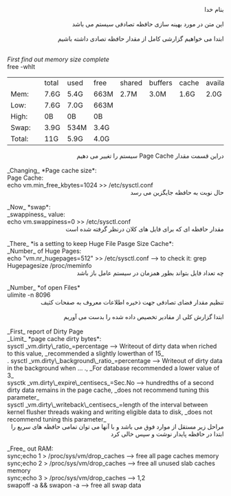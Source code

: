 <div dir="rtl">بنام خدا</div><br/>

<div dir="rtl">این متن در مورد بهینه سازی حافظه تصادفی سیستم می باشد</div><br/>

<div dir="rtl">ابتدا می خواهیم گزارشی کامل از مقدار حافظه تصادی داشته باشیم</div><br/>

_First_ *find out memory size complete*<br/>
free -whlt

<table border="0" cellpadding="0" cellspacing="0">
<tr><td></td><td></td><td>total</td><td>used</td><td>free</td><td>shared</td><td>buffers</td><td>cache</td><td>available</td></tr>
<tr><td>Mem:</td><td></td><td>7.6G</td><td>5.4G</td><td>663M</td><td>2.7M</td><td>3.0M</td><td>1.6G</td><td>2.0G</td></tr>        
<tr><td>Low:</td><td></td><td>7.6G</td><td>7.0G</td><td>663M</td><td></td><td></td><td></td><td></td></tr>
<tr><td>High:</td><td></td><td>0B</td><td>0B</td><td>0B</td><td></td><td></td><td></td><td></td></tr>
<tr><td>Swap:</td><td></td><td>3.9G</td><td>534M</td><td>3.4G</td><td></td><td></td><td></td><td></td></tr>
<tr><td>Total:</td><td></td><td>11G</td><td>5.9G</td><td>4.0G</td><td></td><td></td><td></td><td></td></tr>
</table>

<div dir="rtl">دراین قسمت مقدار Page Cache سیستم را تغییر می دهیم</div><br/>
_Changing_ *Page cache size*:<br/>
Page Cache:<br/>
echo vm.min_free_kbytes=1024 >> /etc/sysctl.conf<br/>

<div dir="rtl">حال نوبت به حافظه جایگزین می رسد</div><br/>
_Now_ *swap*:<br/>
_swappiness_ value:<br/>
echo vm.swappiness=0 >> /etc/sysctl.conf<br/>

<div dir="rtl">مقدار حافظه ای که برای فایل های کلان درنظر گرفته شده است</div><br/>
_There_ *is a setting to keep Huge File Pasge Size Cache*:<br/>
_Number_ of Huge Pages:<br/>
echo "vm.nr_hugepages=512" >> /etc/sysctl.conf --> to check it: grep Hugepagesize /proc/meminfo<br/>

<div dir="rtl">چه تعداد فایل بتواند بطور همزمان در سیستم عامل باز باشد</div><br/>
_Number_ *of open Files*<br/>
ulimite -n 8096<br/>

<div dir="rtl">تنظیم مقدار فضای تصادفی جهت ذخیره اطلاعات  معروف به صفحات کثیف</div><br/>
<div dir="rtl">ابتدا گزارش کلی از مقادیر تخصیص داده شده را بدست می آوریم</div><br/>
_First_ report of Dirty Page<br/>
_Limit_ *page cache dirty bytes*:<br/>
sysctl _vm.dirty\_ratio_=percentage --> Writeout of dirty data when riched to this value, _recommended a slightly lowerthan of 15_<br/>.
sysctl _vm.dirty\_background\_ratio_=percentage --> Writeout of dirty data in the background when ... ., _For database recommended a lower value of 3_<br/>
sysctk _vm.dirty\_expire\_centisecs_=Sec.No --> hundredths of a second dirty data remains in the page cache, _does not recommend tuning this parameter_<br/>
sysctl _vm.dirty\_writeback\_centisecs_=length of the interval between kernel flusher threads waking and writing eligible data to disk, _does not recommend tuning this parameter_ <br/>


<div dir="rtl">مراحل زیر مستقل از موارد فوق می باشد و با آنها می توان تمامی حافظه های سریع را ابتدا در حافظه پایدار نوشت و سپس خالی کرد</div><br/>
_Free_ out RAM:<br/>
sync;echo 1 > /proc/sys/vm/drop_caches --> free all page caches memory<br/>
sync;echo 2 > /proc/sys/vm/drop_caches --> free all unused slab caches memory<br/>
sync;echo 3 > /proc/sys/vm/drop_caches --> 1,2<br/>
swapoff -a && swapon -a               --> free all swap data<br/>







